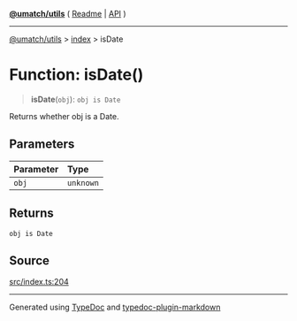 [**@umatch/utils**](../../README.md) ( [Readme](../../README.md) \| [API](../../API.md) )

---

[@umatch/utils](../../API.md) > [index](../README.md) > isDate

# Function: isDate()

> **isDate**(`obj`): `obj is Date`

Returns whether obj is a Date.

## Parameters

| Parameter | Type      |
| :-------- | :-------- |
| `obj`     | `unknown` |

## Returns

`obj is Date`

## Source

[src/index.ts:204](https://github.com/umatch-oficial/utils/blob/a9008ad/src/index.ts#L204)

---

Generated using [TypeDoc](https://typedoc.org/) and [typedoc-plugin-markdown](https://www.npmjs.com/package/typedoc-plugin-markdown)

